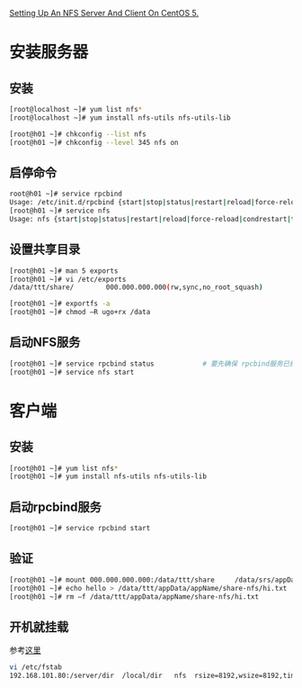 

[Setting Up An NFS Server And Client On CentOS 5.](www.howtoforge.com/setting-up-an-nfs-server-and-client-on-centos-5.5)

# 安装服务器

## 安装

```bash
[root@localhost ~]# yum list nfs*
[root@localhost ~]# yum install nfs-utils nfs-utils-lib

[root@h01 ~]# chkconfig --list nfs
[root@h01 ~]# chkconfig --level 345 nfs on
```
## 启停命令

```bash
root@h01 ~]# service rpcbind
Usage: /etc/init.d/rpcbind {start|stop|status|restart|reload|force-reload|condrestart|try-restart}
[root@h01 ~]# service nfs
Usage: nfs {start|stop|status|restart|reload|force-reload|condrestart|try-restart|condstop}
```

## 设置共享目录

```bash
[root@h01 ~]# man 5 exports
[root@h01 ~]# vi /etc/exports
/data/ttt/share/ 		000.000.000.000(rw,sync,no_root_squash)

[root@h01 ~]# exportfs -a
[root@h01 ~]# chmod –R ugo+rx /data

```

## 启动NFS服务

```bash
[root@h01 ~]# service rpcbind status			# 要先确保 rpcbind服务已经启动
[root@h01 ~]# service nfs start

```

# 客户端
## 安装

```bash
[root@h01 ~]# yum list nfs*
[root@h01 ~]# yum install nfs-utils nfs-utils-lib
```

## 启动rpcbind服务
```bash
[root@h01 ~]# service rpcbind start
```

## 验证

```bash
[root@h01 ~]# mount 000.000.000.000:/data/ttt/share     /data/srs/appData/appName/share-nfs/
[root@h01 ~]# echo hello > /data/ttt/appData/appName/share-nfs/hi.txt
[root@h01 ~]# rm –f /data/ttt/appData/appName/share-nfs/hi.txt

```

## 开机就挂载
参考[这里](http://man.ddvip.com/os/redhat9.0cut/s1-nfs-mount.html)

```bash
vi /etc/fstab
192.168.101.80:/server/dir  /local/dir   nfs  rsize=8192,wsize=8192,timeo=14,intr
```


